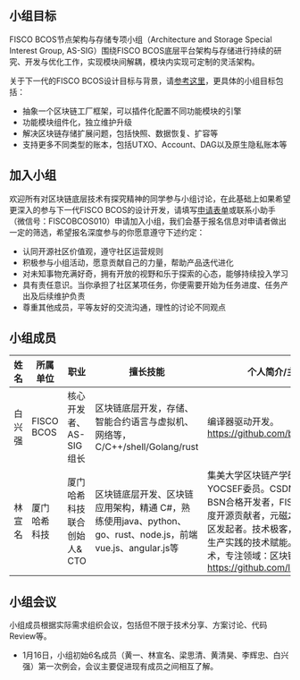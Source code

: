 
## 小组目标

FISCO BCOS节点架构与存储专项小组（Architecture and Storage Special Interest Group, AS-SIG）围绕FISCO BCOS底层平台架构与存储进行持续的研究、开发与优化工作，实现模块间解耦，模块内实现可定制的灵活架构。

关于下一代的FISCO BCOS设计目标与背景，请[参考这里](https://zhuanlan.zhihu.com/p/342043241)，更具体的小组目标包括：

- 抽象一个区块链工厂框架，可以插件化配置不同功能模块的引擎
- 功能模块组件化，独立维护升级
- 解决区块链存储扩展问题，包括快照、数据恢复、扩容等
- 支持更多不同类型的账本，包括UTXO、Account、DAG以及原生隐私账本等

## 加入小组

欢迎所有对区块链底层技术有探究精神的同学参与小组讨论，在此基础上如果希望更深入的参与下一代FISCO BCOS的设计开发，请填写[申请表单](https://wj.qq.com/s2/7773399/ee41)或联系小助手（微信号：FISCOBCOS010）申请加入小组，我们会基于报名信息对申请者做出一定的筛选，希望报名深度参与的你愿意遵守下述约定：

- 认同开源社区价值观，遵守社区运营规则
- 积极参与小组活动，愿意贡献自己的力量，帮助产品迭代进化
- 对未知事物充满好奇，拥有开放的视野和乐于探索的心态，能够持续投入学习
- 具有责任意识。当你承担了社区某项任务，你便需要开始为任务进度、任务产出及后续维护负责
- 尊重其他成员，平等友好的交流沟通，理性的讨论不同观点

## 小组成员

| **姓名** | **所属单位**  | **职业**   | **擅长技能** | **个人简介/主页** |
| -------- | ------------ | --------- | -------------- | -------------------- |
| 白兴强  | FISCO BCOS |   核心开发者、AS-SIG组长 | 区块链底层开发，存储、智能合约语言与虚拟机、网络等，C/C++/shell/Golang/rust | 编译器驱动开发。https://github.com/bxq2011hust|
| 林宣名  | 厦门哈希科技 |  厦门哈希科技联合创始人& CTO| 区块链底层开发、区块链应用架构，精通 C#，熟练使用java、python、go、rust、node.js，前端vue.js、angular.js等| 集美大学区块链产学研导师，CCF YOCSEF委员。CSDN签约讲师，BSN合格开发者，FISCO BCOS年度开源贡献者，元磁之力区块链社区发起者。技术极客，热衷开源和生产实践的技术赋能。关注前沿技术，专注领域：区块链、AI。https://github.com/linbin524


## 小组会议

小组成员根据实际需求组织会议，包括但不限于技术分享、方案讨论、代码Review等。

- 1月16日，小组初始6名成员（黄一、林宣名、梁思清、黄清昊、李辉忠、白兴强）第一次例会，会议主要促进现有成员之间相互了解。
